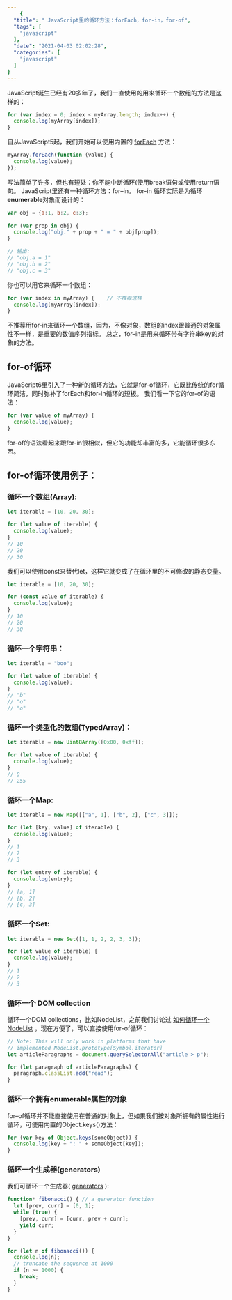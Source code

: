 ```yaml
---
    {
  "title": " JavaScript里的循环方法：forEach，for-in，for-of",
  "tags": [
    "javascript"
  ],
  "date": "2021-04-03 02:02:28",
  "categories": [
    "javascript"
  ]
}
---
```

    
JavaScript诞生已经有20多年了，我们一直使用的用来循环一个数组的方法是这样的：

```js
for (var index = 0; index < myArray.length; index++) {
  console.log(myArray[index]);
}
```

自从JavaScript5起，我们开始可以使用内置的 [forEach](https://developer.mozilla.org/en-US/docs/Web/JavaScript/Reference/Global_Objects/Array/forEach) 方法：

```js
myArray.forEach(function (value) {
  console.log(value);
});
```

写法简单了许多，但也有短处：你不能中断循环(使用break语句或使用return语句。
JavaScript里还有一种循环方法：for–in。
for-in 循环实际是为循环**enumerable**对象而设计的：

```js
var obj = {a:1, b:2, c:3};
    
for (var prop in obj) {
  console.log("obj." + prop + " = " + obj[prop]);
}

// 输出:
// "obj.a = 1"
// "obj.b = 2"
// "obj.c = 3"
```

你也可以用它来循环一个数组：
```js
for (var index in myArray) {    // 不推荐这样
  console.log(myArray[index]);
}
```

不推荐用for-in来循环一个数组，因为，不像对象，数组的index跟普通的对象属性不一样，是重要的数值序列指标。
总之，for–in是用来循环带有字符串key的对象的方法。

<!--more-->

## for-of循环
JavaScript6里引入了一种新的循环方法，它就是for-of循环，它既比传统的for循环简洁，同时弥补了forEach和for-in循环的短板。
我们看一下它的for-of的语法：

```js
for (var value of myArray) {
  console.log(value);
}
```

for-of的语法看起来跟for-in很相似，但它的功能却丰富的多，它能循环很多东西。

## for-of循环使用例子：
### 循环一个数组(Array):

```js
let iterable = [10, 20, 30];

for (let value of iterable) {
  console.log(value);
}
// 10
// 20
// 30
```

我们可以使用const来替代let，这样它就变成了在循环里的不可修改的静态变量。

```js
let iterable = [10, 20, 30];

for (const value of iterable) {
  console.log(value);
}
// 10
// 20
// 30
```

### 循环一个字符串：

```js
let iterable = "boo";

for (let value of iterable) {
  console.log(value);
}
// "b"
// "o"
// "o"
```

### 循环一个类型化的数组(TypedArray)：

```js
let iterable = new Uint8Array([0x00, 0xff]);

for (let value of iterable) {
  console.log(value);
}
// 0
// 255
```

### 循环一个Map:

```js
let iterable = new Map([["a", 1], ["b", 2], ["c", 3]]);

for (let [key, value] of iterable) {
  console.log(value);
}
// 1
// 2
// 3

for (let entry of iterable) {
  console.log(entry);
}
// [a, 1]
// [b, 2]
// [c, 3]
```

### 循环一个Set:

```js
let iterable = new Set([1, 1, 2, 2, 3, 3]);

for (let value of iterable) {
  console.log(value);
}
// 1
// 2
// 3
```

### 循环一个 DOM collection

循环一个DOM collections，比如NodeList，之前我们讨论过 [如何循环一个NodeList](http://www.webhek.com/foreach-queryselectorall-nodelist) ，现在方便了，可以直接使用for-of循环：

```js
// Note: This will only work in platforms that have
// implemented NodeList.prototype[Symbol.iterator]
let articleParagraphs = document.querySelectorAll("article > p");

for (let paragraph of articleParagraphs) {
  paragraph.classList.add("read");
}
```

### 循环一个拥有enumerable属性的对象

for–of循环并不能直接使用在普通的对象上，但如果我们按对象所拥有的属性进行循环，可使用内置的Object.keys()方法：

```js
for (var key of Object.keys(someObject)) {
  console.log(key + ": " + someObject[key]);
}
```

### 循环一个生成器(generators)

我们可循环一个生成器( [generators](https://www.webhek.com/en-US/docs/Web/JavaScript/Reference/Statements/function*) ):

```js
function* fibonacci() { // a generator function
  let [prev, curr] = [0, 1];
  while (true) {
    [prev, curr] = [curr, prev + curr];
    yield curr;
  }
}

for (let n of fibonacci()) {
  console.log(n);
  // truncate the sequence at 1000
  if (n >= 1000) {
    break;
  }
}
```


